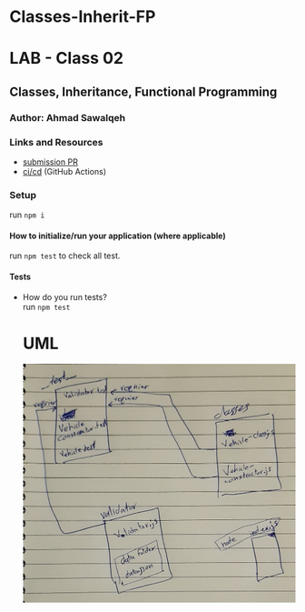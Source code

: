 # Classes-Inherit-FP

# LAB - Class 02

## Classes, Inheritance, Functional Programming

### Author: Ahmad Sawalqeh

### Links and Resources

- [submission PR](https://github.com/Ahmad-Sawalqeh/Classes-Inherit-FP/pull/1)
- [ci/cd](https://github.com/Ahmad-Sawalqeh/Classes-Inherit-FP/commit/f3c119f2ae9a27637c8b365e7e45357ea1896fc9/checks?check_suite_id=411514851) (GitHub Actions)

### Setup
run `npm i`

#### How to initialize/run your application (where applicable)
run `npm test` to check all test.

#### Tests

- How do you run tests?<br>
  run `npm test`

  # UML

  ![](assert/class-02.jpeg)
